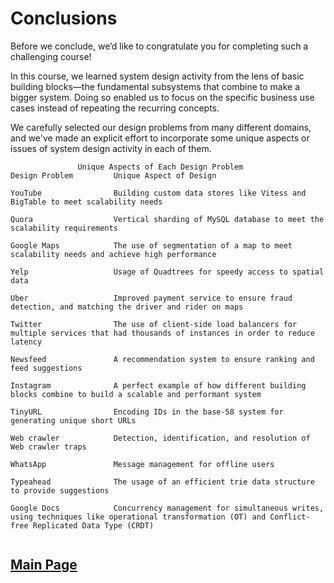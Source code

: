 # Conclusions

Before we conclude, we’d like to congratulate you for completing such a challenging course!

In this course, we learned system design activity from the lens of basic building blocks—the fundamental subsystems that combine to make a bigger system. Doing so enabled us to focus on the specific business use cases instead of repeating the recurring concepts.



We carefully selected our design problems from many different domains, and we've made an explicit effort to incorporate some unique aspects or issues of system design activity in each of them.

```
               Unique Aspects of Each Design Problem
Design Problem         Unique Aspect of Design

YouTube                Building custom data stores like Vitess and BigTable to meet scalability needs

Quora                  Vertical sharding of MySQL database to meet the scalability requirements

Google Maps            The use of segmentation of a map to meet scalability needs and achieve high performance

Yelp                   Usage of Quadtrees for speedy access to spatial data

Uber                   Improved payment service to ensure fraud detection, and matching the driver and rider on maps

Twitter                The use of client-side load balancers for multiple services that had thousands of instances in order to reduce latency

Newsfeed               A recommendation system to ensure ranking and feed suggestions

Instagram              A perfect example of how different building blocks combine to build a scalable and performant system

TinyURL                Encoding IDs in the base-58 system for generating unique short URLs

Web crawler            Detection, identification, and resolution of Web crawler traps

WhatsApp               Message management for offline users

Typeahead              The usage of an efficient trie data structure to provide suggestions

Google Docs            Concurrency management for simultaneous writes, using techniques like operational transformation (OT) and Conflict-free Replicated Data Type (CRDT)


```


## [Main Page](../)